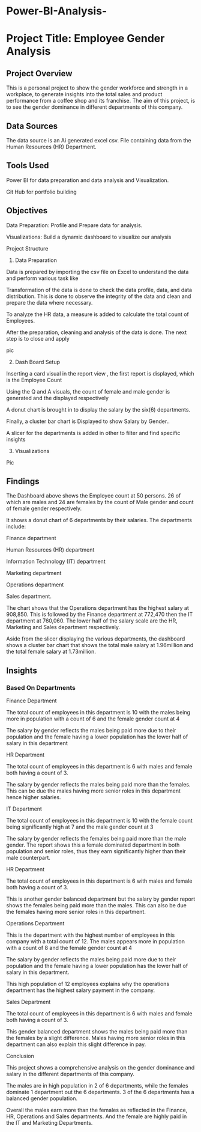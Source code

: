 # Power-BI-Analysis-


# Project Title: Employee Gender Analysis



## Project Overview

This is a personal project to show the gender workforce and strength in a workplace, to generate insights into the total sales and product performance from a coffee shop and its franchise. The aim of this project, is to see the gender dominance in different departments of this company. 

## Data Sources

The data source is an Ai generated excel csv. File containing data from the Human Resources (HR) Department. 



## Tools Used

Power BI for data preparation and data analysis and Visualization. 

Git Hub for portfolio building

## Objectives

Data Preparation: Profile and Prepare data for analysis.

Visualizations: Build a dynamic dashboard to visualize our analysis 

Project Structure

1. Data Preparation

Data is prepared by importing the csv file on Excel to understand the data and perform various task like

Transformation of the data is done to check the data profile, data, and data distribution. This is done to observe the integrity of the data and clean and prepare the data where necessary. 

To analyze the HR data, a measure is added to calculate the total count of Employees. 

After the preparation, cleaning and analysis of the data is done. The next step is to close and apply 



pic



2. Dash Board Setup 

Inserting a card visual in the report view , the first report is displayed, which is the  Employee Count 

Using the Q and A visuals, the count of female and male gender is generated and the displayed respectively 

A donut chart is brought in to display the salary by the six(6) departments.

Finally, a cluster bar chart is Displayed to show Salary by Gender..

A slicer for the departments is added in other to filter and  find specific insights



3. Visualizations

Pic 



## Findings

The Dashboard above shows the Employee count at 50 persons. 26 of which are males and 24 are females by the count of Male gender and count of female gender respectively. 

It shows a donut chart of 6 departments by their salaries. The departments include:

Finance department 

Human Resources (HR) department 

Information Technology (IT) department 

Marketing department 

Operations department

Sales department. 

The chart shows that the Operations department has the highest salary at 908,850. This is followed by the Finance department at 772,470  then the IT department at 760,060. The lower half of the salary scale are the HR, Marketing and Sales department respectively. 

Aside from the slicer displaying the various departments, the dashboard shows a cluster bar chart that shows the total male salary at 1.96million and the total female salary at 1.73million.

## Insights 
### Based On Departments 

Finance Department 

The total count of employees in this department is  10 with the males being more in population with a count of 6 and the female gender count at 4

The salary by gender reflects the males being paid more due to their population and the female having a lower population has the lower half of salary in this department 

HR Department 

The total count of employees in this department is 6  with males and female both having a count of 3. 

The salary by gender reflects the males being paid more than the females. This can be due the males having more senior roles in this department hence higher salaries. 



IT Department 

The total count of employees in this department is  10 with the female count being significantly high at 7 and the male gender count at 3

The salary by gender reflects the females being paid more than the male gender. The report shows this a female dominated department in both population and senior roles, thus they earn significantly higher than their male counterpart.  

HR Department 

The total count of employees in this department is 6  with males and female both having a count of 3. 

This is another gender balanced department but the salary by gender report shows the females being paid more than the males. This can also be due the females having more senior roles in this department. 





Operations Department 

This is the department with the highest number of  employees in this company with a total count of  12. The males appears more in population with a count of 8 and the female gender count at 4

The salary by gender reflects the males being paid more due to their population and the female having a lower population has the lower half of salary in this department. 

This high population of 12 employees explains why the operations department has the highest salary payment in the company. 

Sales Department 

The total count of employees in this department is 6  with males and female both having a count of 3. 

This gender balanced department shows the males being paid more than the females by a slight difference. Males having more senior roles in this department can also explain this slight difference in pay. 



Conclusion

This project shows a comprehensive analysis on the gender dominance and salary in the different departments of this company.

The males are in high population in 2 of 6 departments, while the females dominate 1 department out the 6 departments. 3 of the 6 departments has a balanced gender population. 

Overall the males earn more than the females as reflected in the Finance, HR, Operations and Sales departments. And the female are highly paid in the IT and Marketing Departments. 

 





